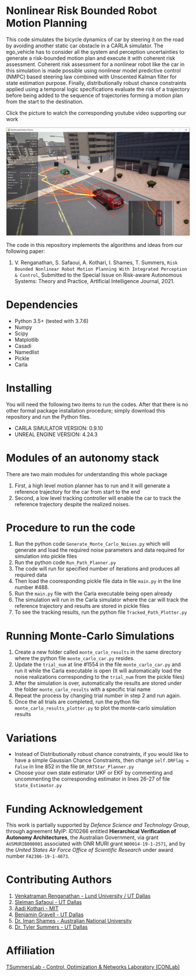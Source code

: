 # Nonlinear Risk Bounded Robot Motion Planning
This code simulates the bicycle dynamics of car by steering it on the road by avoiding another static car obstacle in a CARLA simulator. The ego_vehicle has to consider all the system and perception uncertainties to generate a risk-bounded motion plan and execute it with coherent risk assessment. Coherent risk assessment for a nonlinear robot like the car in this simulation is made possible using nonlinear model predictive control (NMPC) based steering law combined with Unscented Kalman filter for state estimation purpose. Finally, distributionally robust chance constraints applied using a temporal logic specifications evaluate the risk of a trajectory before being added to the sequence of trajectories forming a motion plan from the start to the destination.

Click the picture to watch the corresponding youtube video supporting our work

[![Motion Planning Using Carla Simulator](https://github.com/TSummersLab/Risk_Bounded_Nonlinear_Robot_Motion_Planning/blob/main/risk_bounded_planning/Figures/carla_tree_path.PNG)](https://www.youtube.com/embed/KpyWXRZ-wSI)

The code in this repository implements the algorithms and ideas from our following paper:
1. V. Renganathan, S. Safaoui, A. Kothari, I. Shames, T. Summers, `Risk Bounded Nonlinear Robot Motion Planning With Integrated Perception & Control`, Submitted to the Special Issue on Risk-aware Autonomous Systems: Theory and Practice, Artificial Intelligence Journal, 2021.

# Dependencies
- Python 3.5+ (tested with 3.7.6)
- Numpy
- Scipy
- Matplotlib
- Casadi
- Namedlist
- Pickle
- Carla


# Installing
You will need the following two items to run the codes. After that there is no other formal package installation procedure; simply download this repository and run the Python files.
- CARLA SIMULATOR VERSION: 0.9.10
- UNREAL ENGINE VERSION: 4.24.3

# Modules of an autonomy stack
There are two main modules for understanding this whole package
1. First, a high level motion planner has to run and it will generate a reference trajectory for the car from start to the end
2. Second, a low level tracking controller will enable the car to track the reference trajectory despite the realized noises.

# Procedure to run the code
1. Run the python code `Generate_Monte_Carlo_Noises.py` which will generate and load the required noise parameters and data required for simulation into pickle files
2. Run the python code `Run_Path_Planner.py`
3. The code will run for specified number of iterations and produces all required data
4. Then load the cooresponding pickle file data in file `main.py` in the line number #488.
5. Run the `main.py` file with the Carla executable being open already
6. The simulation will run in the Carla simulator where the car will track the reference trajectory and results are stored in pickle files
7. To see the tracking results, run the python file `Tracked_Path_Plotter.py`

# Running Monte-Carlo Simulations

1. Create a new folder called `monte_carlo_results` in the same directory where the python file `monte_carlo_car.py` resides.
1. Update the `trial_num` at line #1554 in the file `monte_carlo_car.py` and run it while the Carla executable is open (It will automatically load the noise realizations corresponding to the `trial_num` from the pickle files)
1. After the simulation is over, automatically the results are stored under the folder `monte_carlo_results` with a specific trial name
1. Repeat the process by changing trial number in step 2 and run again.
1. Once the all trials are completed, run the python file `monte_carlo_results_plotter.py` to plot the monte-carlo simulation results 

# Variations
- Instead of Distributionally robust chance constraints, if you would like to have a simple Gaussian Chance Constraints, then change 
```self.DRFlag = False``` in line 852 in the file `DR_RRTStar_Planner.py`
- Choose your own state estimator UKF or EKF by commenting and uncommenting the corresponding estimator in lines 26-27 of file `State_Estimator.py`

# Funding Acknowledgement
This work is partially supported by *Defence Science and Technology Group*, through agreement MyIP: ID10266 entitled **Hierarchical Verification of Autonomy Architectures**, the Australian Government, via grant `AUSMURIB000001` associated with ONR MURI grant `N00014-19-1-2571`, and by the *United States Air Force Office of Scientific Research* under award number `FA2386-19-1-4073`.

# Contributing Authors
1. [Venkatraman Renganathan - Lund University / UT Dallas](https://github.com/venkatramanrenganathan)
2. [Sleiman Safaoui - UT Dallas](https://github.com/The-SS)
3. [Aadi Kothari - MIT](https://github.com/Aadi0902)
4. [Benjamin Gravell - UT Dallas](https://github.com/BenGravell)
5. [Dr. Iman Shames - Australian National University](https://imanshames.blog)
6. [Dr. Tyler Summers - UT Dallas](https://github.com/tsummers)

# Affiliation
[TSummersLab - Control, Optimization & Networks Laboratory (CONLab)](https://github.com/TSummersLab)
